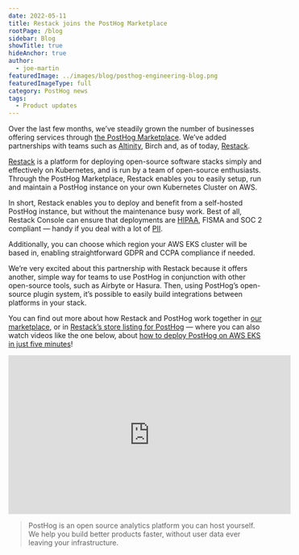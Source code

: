 ```yaml
---
date: 2022-05-11
title: Restack joins the PostHog Marketplace
rootPage: /blog
sidebar: Blog
showTitle: true
hideAnchor: true
author:
  - joe-martin
featuredImage: ../images/blog/posthog-engineering-blog.png
featuredImageType: full
category: PostHog news
tags:
  - Product updates
---
```


Over the last few months, we’ve steadily grown the number of businesses offering services through [the PostHog Marketplace](/marketplace). We’ve added partnerships with teams such as [Altinity](/blog/posthog-altinity-announce), Birch and, as of today, [Restack](/marketplace/restack). 

[Restack](https://www.restack.io/) is a platform for deploying open-source software stacks simply and effectively on Kubernetes, and is run by a team of open-source enthusiasts. Through the PostHog Marketplace, Restack enables you to easily setup, run and maintain a PostHog instance on your own Kubernetes Cluster on AWS. 

In short, Restack enables you to deploy and benefit from a self-hosted PostHog instance, but without the maintenance busy work. Best of all, Restack Console can ensure that deployments are [HIPAA](/docs/privacy/hipaa-compliance), FISMA and SOC 2 compliant — handy if you deal with a lot of [PII](/blog/what-is-personal-data-pii).

Additionally, you can choose which region your AWS EKS cluster will be based in, enabling straightforward GDPR and CCPA compliance if needed. 

<GDPRForm />

We’re very excited about this partnership with Restack because it offers another, simple way for teams to use PostHog in conjunction with other open-source tools, such as Airbyte or Hasura. Then, using PostHog’s open-source plugin system, it’s possible to easily build integrations between platforms in your stack. 

You can find out more about how Restack and PostHog work together in [our marketplace](/marketplace), or in [Restack’s store listing for PostHog](https://www.restack.io/store/posthog) — where you can also watch videos like the one below, about [how to deploy PostHog on AWS EKS in just five minutes](https://www.restack.io/docs/posthog-on-aws)!

<iframe width="560" height="315" src="https://www.youtube.com/embed/clVpovL0vxI" title="YouTube video player" frameborder="0" allow="accelerometer; autoplay; clipboard-write; encrypted-media; gyroscope; picture-in-picture" allowfullscreen></iframe>

> PostHog is an open source analytics platform you can host yourself. We help you build better products faster, without user data ever leaving your infrastructure.

<ArrayCTA />
